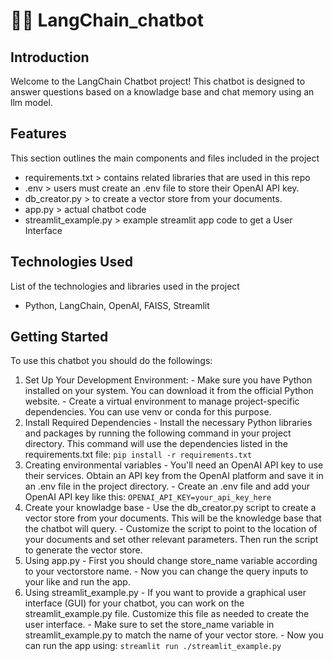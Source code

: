 # 🦜️🔗 LangChain_chatbot
## Introduction
Welcome to the LangChain Chatbot project! This chatbot is designed to answer questions based on a knowladge base and chat memory using an llm model.

## Features
This section outlines the main components and files included in the project
- requirements.txt > contains related libraries that are used in this repo
- .env > users must create an .env file to store their OpenAI API key.
- db_creator.py > to create a vector store from your documents.
- app.py > actual chatbot code
- streamlit_example.py > example streamlit app code to get a User Interface

## Technologies Used
List of the technologies and libraries used in the project
- Python, LangChain, OpenAI, FAISS, Streamlit

## Getting Started
  To use this chatbot you should do the followings:
  
  1. Set Up Your Development Environment:
    - Make sure you have Python installed on your system. You can download it from the official Python website.
    - Create a virtual environment to manage project-specific dependencies. You can use venv or conda for this purpose.
  2. Install Required Dependencies
    - Install the necessary Python libraries and packages by running the following command in your project directory. This command will use the dependencies listed in         the requirements.txt file:
       `pip install -r requirements.txt`
  3. Creating environmental variables
    - You'll need an OpenAI API key to use their services. Obtain an API key from the OpenAI platform and save it in an .env file in the project directory.
    - Create an .env file and add your OpenAI API key like this:
       `OPENAI_API_KEY=your_api_key_here`
  3. Create your knowladge base
    - Use the db_creator.py script to create a vector store from your documents. This will be the knowledge base that the chatbot will query.
    - Customize the script to point to the location of your documents and set other relevant parameters. Then run the script to generate the vector store.
  4. Using app.py
    - First you should change store_name variable according to your vectorstore name.
    - Now you can change the query inputs to your like and run the app.
  5. Using streamlit_example.py
    - If you want to provide a graphical user interface (GUI) for your chatbot, you can work on the streamlit_example.py file. Customize this file as needed to create         the user interface.
    - Make sure to set the store_name variable in streamlit_example.py to match the name of your vector store.
    - Now you can run the app using:
       `streamlit run ./streamlit_example.py`
